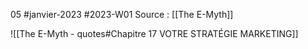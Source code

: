 05 #janvier-2023 #2023-W01
Source : [[The E-Myth]]

![[The E-Myth - quotes#Chapitre 17 VOTRE STRATÉGIE MARKETING]]